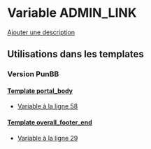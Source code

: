 # Variable ADMIN_LINK
[Ajouter une description](https://fa-tvars.appspot.com/var/ADMIN_LINK)

## Utilisations dans les templates

### Version PunBB

#### [Template portal_body](punbb/portal_body.md)
* [Variable &agrave; la ligne 58](../punbb/portal_body.tpl#L58)

#### [Template overall_footer_end](punbb/overall_footer_end.md)
* [Variable &agrave; la ligne 29](../punbb/overall_footer_end.tpl#L29)